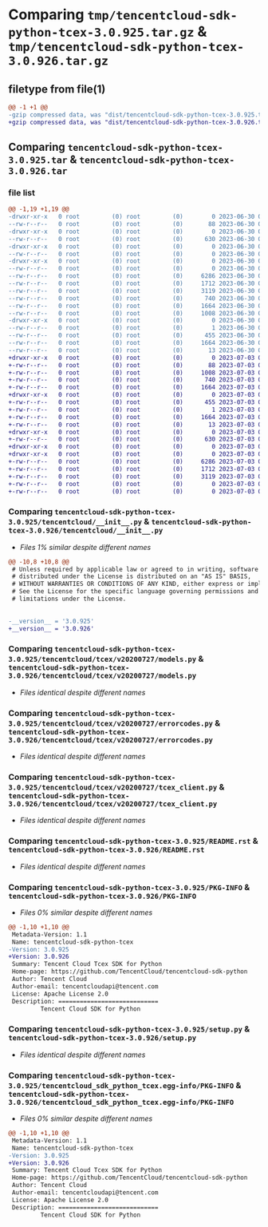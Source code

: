 # Comparing `tmp/tencentcloud-sdk-python-tcex-3.0.925.tar.gz` & `tmp/tencentcloud-sdk-python-tcex-3.0.926.tar.gz`

## filetype from file(1)

```diff
@@ -1 +1 @@
-gzip compressed data, was "dist/tencentcloud-sdk-python-tcex-3.0.925.tar", last modified: Fri Jun 30 02:22:38 2023, max compression
+gzip compressed data, was "dist/tencentcloud-sdk-python-tcex-3.0.926.tar", last modified: Mon Jul  3 00:35:05 2023, max compression
```

## Comparing `tencentcloud-sdk-python-tcex-3.0.925.tar` & `tencentcloud-sdk-python-tcex-3.0.926.tar`

### file list

```diff
@@ -1,19 +1,19 @@
-drwxr-xr-x   0 root         (0) root         (0)        0 2023-06-30 02:22:38.000000 tencentcloud-sdk-python-tcex-3.0.925/
--rw-r--r--   0 root         (0) root         (0)       88 2023-06-30 02:22:38.000000 tencentcloud-sdk-python-tcex-3.0.925/setup.cfg
-drwxr-xr-x   0 root         (0) root         (0)        0 2023-06-30 02:22:38.000000 tencentcloud-sdk-python-tcex-3.0.925/tencentcloud/
--rw-r--r--   0 root         (0) root         (0)      630 2023-06-30 02:22:38.000000 tencentcloud-sdk-python-tcex-3.0.925/tencentcloud/__init__.py
-drwxr-xr-x   0 root         (0) root         (0)        0 2023-06-30 02:22:38.000000 tencentcloud-sdk-python-tcex-3.0.925/tencentcloud/tcex/
--rw-r--r--   0 root         (0) root         (0)        0 2023-06-30 02:22:38.000000 tencentcloud-sdk-python-tcex-3.0.925/tencentcloud/tcex/__init__.py
-drwxr-xr-x   0 root         (0) root         (0)        0 2023-06-30 02:22:38.000000 tencentcloud-sdk-python-tcex-3.0.925/tencentcloud/tcex/v20200727/
--rw-r--r--   0 root         (0) root         (0)        0 2023-06-30 02:22:38.000000 tencentcloud-sdk-python-tcex-3.0.925/tencentcloud/tcex/v20200727/__init__.py
--rw-r--r--   0 root         (0) root         (0)     6286 2023-06-30 02:22:38.000000 tencentcloud-sdk-python-tcex-3.0.925/tencentcloud/tcex/v20200727/models.py
--rw-r--r--   0 root         (0) root         (0)     1712 2023-06-30 02:22:38.000000 tencentcloud-sdk-python-tcex-3.0.925/tencentcloud/tcex/v20200727/errorcodes.py
--rw-r--r--   0 root         (0) root         (0)     3119 2023-06-30 02:22:38.000000 tencentcloud-sdk-python-tcex-3.0.925/tencentcloud/tcex/v20200727/tcex_client.py
--rw-r--r--   0 root         (0) root         (0)      740 2023-06-30 02:22:38.000000 tencentcloud-sdk-python-tcex-3.0.925/README.rst
--rw-r--r--   0 root         (0) root         (0)     1664 2023-06-30 02:22:38.000000 tencentcloud-sdk-python-tcex-3.0.925/PKG-INFO
--rw-r--r--   0 root         (0) root         (0)     1008 2023-06-30 02:22:38.000000 tencentcloud-sdk-python-tcex-3.0.925/setup.py
-drwxr-xr-x   0 root         (0) root         (0)        0 2023-06-30 02:22:38.000000 tencentcloud-sdk-python-tcex-3.0.925/tencentcloud_sdk_python_tcex.egg-info/
--rw-r--r--   0 root         (0) root         (0)        1 2023-06-30 02:22:38.000000 tencentcloud-sdk-python-tcex-3.0.925/tencentcloud_sdk_python_tcex.egg-info/dependency_links.txt
--rw-r--r--   0 root         (0) root         (0)      455 2023-06-30 02:22:38.000000 tencentcloud-sdk-python-tcex-3.0.925/tencentcloud_sdk_python_tcex.egg-info/SOURCES.txt
--rw-r--r--   0 root         (0) root         (0)     1664 2023-06-30 02:22:38.000000 tencentcloud-sdk-python-tcex-3.0.925/tencentcloud_sdk_python_tcex.egg-info/PKG-INFO
--rw-r--r--   0 root         (0) root         (0)       13 2023-06-30 02:22:38.000000 tencentcloud-sdk-python-tcex-3.0.925/tencentcloud_sdk_python_tcex.egg-info/top_level.txt
+drwxr-xr-x   0 root         (0) root         (0)        0 2023-07-03 00:35:05.000000 tencentcloud-sdk-python-tcex-3.0.926/
+-rw-r--r--   0 root         (0) root         (0)       88 2023-07-03 00:35:05.000000 tencentcloud-sdk-python-tcex-3.0.926/setup.cfg
+-rw-r--r--   0 root         (0) root         (0)     1008 2023-07-03 00:35:05.000000 tencentcloud-sdk-python-tcex-3.0.926/setup.py
+-rw-r--r--   0 root         (0) root         (0)      740 2023-07-03 00:35:05.000000 tencentcloud-sdk-python-tcex-3.0.926/README.rst
+-rw-r--r--   0 root         (0) root         (0)     1664 2023-07-03 00:35:05.000000 tencentcloud-sdk-python-tcex-3.0.926/PKG-INFO
+drwxr-xr-x   0 root         (0) root         (0)        0 2023-07-03 00:35:05.000000 tencentcloud-sdk-python-tcex-3.0.926/tencentcloud_sdk_python_tcex.egg-info/
+-rw-r--r--   0 root         (0) root         (0)      455 2023-07-03 00:35:05.000000 tencentcloud-sdk-python-tcex-3.0.926/tencentcloud_sdk_python_tcex.egg-info/SOURCES.txt
+-rw-r--r--   0 root         (0) root         (0)        1 2023-07-03 00:35:05.000000 tencentcloud-sdk-python-tcex-3.0.926/tencentcloud_sdk_python_tcex.egg-info/dependency_links.txt
+-rw-r--r--   0 root         (0) root         (0)     1664 2023-07-03 00:35:05.000000 tencentcloud-sdk-python-tcex-3.0.926/tencentcloud_sdk_python_tcex.egg-info/PKG-INFO
+-rw-r--r--   0 root         (0) root         (0)       13 2023-07-03 00:35:05.000000 tencentcloud-sdk-python-tcex-3.0.926/tencentcloud_sdk_python_tcex.egg-info/top_level.txt
+drwxr-xr-x   0 root         (0) root         (0)        0 2023-07-03 00:35:05.000000 tencentcloud-sdk-python-tcex-3.0.926/tencentcloud/
+-rw-r--r--   0 root         (0) root         (0)      630 2023-07-03 00:35:05.000000 tencentcloud-sdk-python-tcex-3.0.926/tencentcloud/__init__.py
+drwxr-xr-x   0 root         (0) root         (0)        0 2023-07-03 00:35:05.000000 tencentcloud-sdk-python-tcex-3.0.926/tencentcloud/tcex/
+drwxr-xr-x   0 root         (0) root         (0)        0 2023-07-03 00:35:05.000000 tencentcloud-sdk-python-tcex-3.0.926/tencentcloud/tcex/v20200727/
+-rw-r--r--   0 root         (0) root         (0)     6286 2023-07-03 00:35:05.000000 tencentcloud-sdk-python-tcex-3.0.926/tencentcloud/tcex/v20200727/models.py
+-rw-r--r--   0 root         (0) root         (0)     1712 2023-07-03 00:35:05.000000 tencentcloud-sdk-python-tcex-3.0.926/tencentcloud/tcex/v20200727/errorcodes.py
+-rw-r--r--   0 root         (0) root         (0)     3119 2023-07-03 00:35:05.000000 tencentcloud-sdk-python-tcex-3.0.926/tencentcloud/tcex/v20200727/tcex_client.py
+-rw-r--r--   0 root         (0) root         (0)        0 2023-07-03 00:35:05.000000 tencentcloud-sdk-python-tcex-3.0.926/tencentcloud/tcex/v20200727/__init__.py
+-rw-r--r--   0 root         (0) root         (0)        0 2023-07-03 00:35:05.000000 tencentcloud-sdk-python-tcex-3.0.926/tencentcloud/tcex/__init__.py
```

### Comparing `tencentcloud-sdk-python-tcex-3.0.925/tencentcloud/__init__.py` & `tencentcloud-sdk-python-tcex-3.0.926/tencentcloud/__init__.py`

 * *Files 1% similar despite different names*

```diff
@@ -10,8 +10,8 @@
 # Unless required by applicable law or agreed to in writing, software
 # distributed under the License is distributed on an "AS IS" BASIS,
 # WITHOUT WARRANTIES OR CONDITIONS OF ANY KIND, either express or implied.
 # See the License for the specific language governing permissions and
 # limitations under the License.
 
 
-__version__ = '3.0.925'
+__version__ = '3.0.926'
```

### Comparing `tencentcloud-sdk-python-tcex-3.0.925/tencentcloud/tcex/v20200727/models.py` & `tencentcloud-sdk-python-tcex-3.0.926/tencentcloud/tcex/v20200727/models.py`

 * *Files identical despite different names*

### Comparing `tencentcloud-sdk-python-tcex-3.0.925/tencentcloud/tcex/v20200727/errorcodes.py` & `tencentcloud-sdk-python-tcex-3.0.926/tencentcloud/tcex/v20200727/errorcodes.py`

 * *Files identical despite different names*

### Comparing `tencentcloud-sdk-python-tcex-3.0.925/tencentcloud/tcex/v20200727/tcex_client.py` & `tencentcloud-sdk-python-tcex-3.0.926/tencentcloud/tcex/v20200727/tcex_client.py`

 * *Files identical despite different names*

### Comparing `tencentcloud-sdk-python-tcex-3.0.925/README.rst` & `tencentcloud-sdk-python-tcex-3.0.926/README.rst`

 * *Files identical despite different names*

### Comparing `tencentcloud-sdk-python-tcex-3.0.925/PKG-INFO` & `tencentcloud-sdk-python-tcex-3.0.926/PKG-INFO`

 * *Files 0% similar despite different names*

```diff
@@ -1,10 +1,10 @@
 Metadata-Version: 1.1
 Name: tencentcloud-sdk-python-tcex
-Version: 3.0.925
+Version: 3.0.926
 Summary: Tencent Cloud Tcex SDK for Python
 Home-page: https://github.com/TencentCloud/tencentcloud-sdk-python
 Author: Tencent Cloud
 Author-email: tencentcloudapi@tencent.com
 License: Apache License 2.0
 Description: ============================
         Tencent Cloud SDK for Python
```

### Comparing `tencentcloud-sdk-python-tcex-3.0.925/setup.py` & `tencentcloud-sdk-python-tcex-3.0.926/setup.py`

 * *Files identical despite different names*

### Comparing `tencentcloud-sdk-python-tcex-3.0.925/tencentcloud_sdk_python_tcex.egg-info/PKG-INFO` & `tencentcloud-sdk-python-tcex-3.0.926/tencentcloud_sdk_python_tcex.egg-info/PKG-INFO`

 * *Files 0% similar despite different names*

```diff
@@ -1,10 +1,10 @@
 Metadata-Version: 1.1
 Name: tencentcloud-sdk-python-tcex
-Version: 3.0.925
+Version: 3.0.926
 Summary: Tencent Cloud Tcex SDK for Python
 Home-page: https://github.com/TencentCloud/tencentcloud-sdk-python
 Author: Tencent Cloud
 Author-email: tencentcloudapi@tencent.com
 License: Apache License 2.0
 Description: ============================
         Tencent Cloud SDK for Python
```

